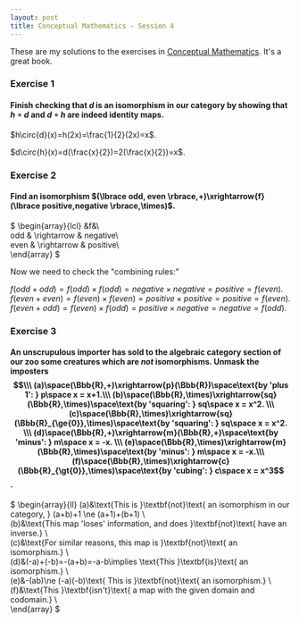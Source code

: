 ```yaml
---
layout: post
title: Conceptual Mathematics - Session 4
---
```

These are my solutions to the exercises in [Conceptual Mathematics](http://www.amazon.com/Conceptual-Mathematics-First-Introduction-Categories/dp/052171916X/ref=sr_1_1?ie=UTF8&qid=1461549144&sr=8-1&keywords=conceptual+mathematics). It's a great book.

### **Exercise 1**

#### Finish checking that $d$ is an isomorphism in our category by showing that $h\circ{d}$ and $d\circ{h}$ are indeed identity maps.

$h\circ{d}(x)=h(2x)=\frac{1}{2}(2x)=x$.

$d\circ{h}(x)=d(\frac{x}{2})=2(\frac{x}{2})=x$.

### **Exercise 2**

#### Find an isomorphism $(\lbrace odd, even \rbrace,+)\xrightarrow{f}(\lbrace positive,negative \rbrace,\times)$.

$
\begin{array}{lcl}
&f&\\\
odd & \rightarrow & negative\\\
even & \rightarrow & positive\\\
\end{array}
$

Now we need to check the "combining rules:"

$f(odd + odd)=f(odd)\times f(odd)=negative\times negative = positive = f(even)$. 
$f(even + even)=f(even)\times f(even)=positive\times positive = positive = f(even)$. 
$f(even + odd)=f(even)\times f(odd)=positive\times negative = negative = f(odd)$. 

### **Exercise 3**

#### An unscrupulous importer has sold to the algebraic category section of our zoo some creatures which are *not* isomorphisms. Unmask the imposters$$\\\ (a)\space(\Bbb{R},+)\xrightarrow{p}(\Bbb{R})\space\text{by 'plus 1': } p\space x = x+1.\\\ (b)\space(\Bbb{R},\times)\xrightarrow{sq}(\Bbb{R},\times)\space\text{by 'squaring': } sq\space x = x^2. \\\ (c)\space(\Bbb{R},\times)\xrightarrow{sq}(\Bbb{R}_{\ge{0}},\times)\space\text{by 'squaring': } sq\space x = x^2. \\\ (d)\space(\Bbb{R},+)\xrightarrow{m}(\Bbb{R},+)\space\text{by 'minus': } m\space x = -x. \\\ (e)\space(\Bbb{R},\times)\xrightarrow{m}(\Bbb{R},\times)\space\text{by 'minus': } m\space x = -x.\\\ (f)\space(\Bbb{R},\times)\xrightarrow{c}(\Bbb{R}_{\gt{0}},\times)\space\text{by 'cubing': } c\space x = x^3$$.

$
\begin{array}{ll}
(a)&\text{This is }\textbf{not}\text{ an isomorphism in our category, } (a+b)+1 \ne (a+1)+(b+1) \\\
(b)&\text{This map 'loses' information, and does }\textbf{not}\text{ have an inverse.} \\\
(c)&\text{For similar reasons, this map is }\textbf{not}\text{ an isomorphism.} \\\
(d)&(-a)+(-b)=-(a+b)=-a-b\implies \text{This }\textbf{is}\text{ an isomorphism.} \\\
(e)&-(ab)\ne (-a)(-b)\text{ This is }\textbf{not}\text{ an isomorphism.} \\\
(f)&\text{This }\textbf{isn't}\text{ a map with the given domain and codomain.} \\\
\end{array}
$
